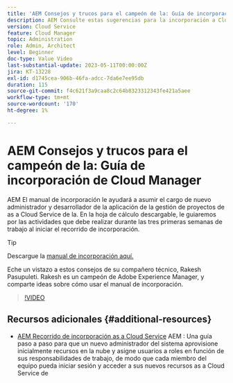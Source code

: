 ```yaml
---
title: 'AEM Consejos y trucos para el campeón de la: Guía de incorporación de Cloud Manager'
description: AEM Consulte estas sugerencias para la incorporación a Cloud Manager y el manual de incorporación de Rakesh Pasupuleti, campeón y experto en.
version: Cloud Service
feature: Cloud Manager
topic: Administration
role: Admin, Architect
level: Beginner
doc-type: Value Video
last-substantial-update: 2023-05-11T00:00:00Z
jira: KT-13228
exl-id: d1745cea-906b-46fa-adcc-7da6e7ee95db
duration: 115
source-git-commit: f4c621f3a9caa8c2c64b8323312343fe421a5aee
workflow-type: tm+mt
source-wordcount: '170'
ht-degree: 1%

---
```


# AEM Consejos y trucos para el campeón de la: Guía de incorporación de Cloud Manager

AEM El manual de incorporación le ayudará a asumir el cargo de nuevo administrador y desarrollador de la aplicación de la gestión de proyectos de as a Cloud Service de la. En la hoja de cálculo descargable, le guiaremos por las actividades que debe realizar durante las tres primeras semanas de trabajo al iniciar el recorrido de incorporación.

>[!TIP]
>
>Descargue la [manual de incorporación aquí.](./assets/Cloud-Manager-for-AEM-as-a-Cloud-Service.xlsx)

Eche un vistazo a estos consejos de su compañero técnico, Rakesh Pasupuleti. Rakesh es un campeón de Adobe Experience Manager, y comparte ideas sobre cómo usar el manual de incorporación.

>[!VIDEO](https://video.tv.adobe.com/v/3419299?quality=12&learn=on)

## Recursos adicionales {#additional-resources}

* [AEM Recorrido de incorporación as a Cloud Service](https://experienceleague.adobe.com/docs/experience-manager-cloud-service/content/onboarding/journey/overview.html?lang=es) AEM : Una guía paso a paso para que un nuevo administrador del sistema aprovisione inicialmente recursos en la nube y asigne usuarios a roles en función de sus responsabilidades de trabajo, de modo que cada miembro del equipo pueda iniciar sesión y acceder a sus nuevos recursos as a Cloud Service de

